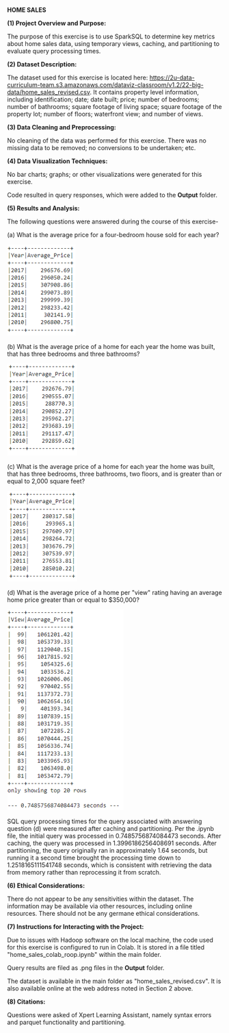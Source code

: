 **HOME SALES**


**(1) Project Overview and Purpose:**


The purpose of this exercise is to use SparkSQL to determine key metrics about home sales data, using temporary views, caching, and partitioning to evaluate query processing times.


**(2) Dataset Description:**


The dataset used for this exercise is located here: https://2u-data-curriculum-team.s3.amazonaws.com/dataviz-classroom/v1.2/22-big-data/home_sales_revised.csv. It contains property level information, including identification; date; date built; price; number of bedrooms; number of bathrooms; square footage of living space; square footage of the property lot; number of floors; waterfront view; and number of views.


**(3) Data Cleaning and Preprocessing:**


No cleaning of the data was performed for this exercise. There was no missing data to be removed; no conversions to be undertaken; etc.


**(4) Data Visualization Techniques:**


No bar charts; graphs; or other visualizations were generated for this exercise.

Code resulted in query responses, which were added to the **Output** folder.


**(5) Results and Analysis:**


The following questions were answered during the course of this exercise-


(a) What is the average price for a four-bedroom house sold for each year?

![Question a](Output/1_ap_4.png)

(b) What is the average price of a home for each year the home was built, that has three bedrooms and three bathrooms?

![Question b](Output/2_ap_3_3.png)

(c) What is the average price of a home for each year the home was built, that has three bedrooms, three bathrooms, two floors, and is greater than or equal to 2,000 square feet?

![Question c](Output/3_ap_3_3_2_2000.png)

(d) What is the average price of a home per "view" rating having an average home price greater than or equal to $350,000?

![Question d](Output/4_view_350000.png)


SQL query processing times for the query associated with answering question (d) were measured after caching and partitioning. Per the .ipynb file, the initial query was processed in 0.7485756874084473 seconds. After caching, the query was processed in 1.3996186256408691 seconds. After partitioning, the query originally ran in approximately 1.64 seconds, but running it a second time brought the processing time down to 1.2518165111541748 seconds, which is consistent with retrieving the data from memory rather than reprocessing it from scratch.



**(6) Ethical Considerations:**


There do not appear to be any sensitivities within the dataset. The information may be available via other resources, including online resources. There should not be any germane ethical considerations.


**(7) Instructions for Interacting with the Project:**


Due to issues with Hadoop software on the local machine, the code used for this exercise is configured to run in Colab. It is stored in a file titled "home_sales_colab_roop.ipynb" within the main folder.


Query results are filed as .png files in the **Output** folder.


The dataset is available in the main folder as "home_sales_revised.csv". It is also available online at the web address noted in Section 2 above.

**(8) Citations:**


Questions were asked of Xpert Learning Assistant, namely syntax errors and parquet functionality and partitioning.
